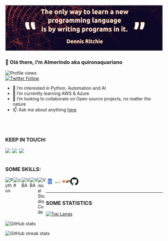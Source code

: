  ![Hi there, I’m Almerindo aka quironaquariano](https://github.com/quironaquariano/quironaquariano/blob/main/github_banner.png?raw=true)
 
 ### 👋 Olá there, I’m Almerindo aka quironaquariano
 ![Profile views](https://gpvc.arturio.dev/quironaquariano)  
 [![Twitter Follow](https://img.shields.io/twitter/follow/sm4ll5mile?color=1DA1F2&logo=twitter&style=for-the-badge)](https://twitter.com/intent/follow?original_referer=https%3A%2F%2Fgithub.com%2Fsm4ll5mile&screen_name=sm4ll5mile)
 

- 👀 I’m interested in Python, Automation and AI
- 🌱 I’m currently learning AWS & Azure
- 💞️ I’m looking to collaborate on Open source projects, no matter the nature
- 📫 Ask me about anything <a href="mailto:almerindo.uazela@outlook.com">here</a>

<br />
<br />

### KEEP IN TOUCH:
<a href="https://twitter.com/sm4ll5mile" target="_blank"><img align="left" src="https://cdn.jsdelivr.net/npm/simple-icons@v3/icons/twitter.svg" width="22px" /></a>
<a href="https://www.instagram.com/sm4ll5mile" target="_blank"><img align="left" src="https://cdn.jsdelivr.net/npm/simple-icons@v3/icons/instagram.svg" width="22px" /></a>
<a href="https://www.linkedin.com/in/almerindouazela" target="_blank"><img align="left" src="https://cdn.jsdelivr.net/npm/simple-icons@v3/icons/linkedin.svg" width="22px"/></a>
<br />
<br />

### SOME SKILLS:
<img align="left" alt="Python" width="26px" src="https://cdn.jsdelivr.net/npm/simple-icons@3.13.0/icons/python.svg"/>
<img align="left" alt="c#" width="26px" src="https://cdn.jsdelivr.net/npm/simple-icons@3.13.0/icons/csharp.svg"/>
<img align="left" alt="VBA" width="26px" src="https://upload.wikimedia.org/wikipedia/commons/thumb/e/ee/.NET_Core_Logo.svg/768px-.NET_Core_Logo.svg.png" />
<img align="left" alt="VBA" width="26px" src="https://cdn3.iconfinder.com/data/icons/flat-design-spreadsheet-set-5/24/macros-vba-512.png" />
<img align="left" alt="Visual Studio Code" width="26px" src="https://cdn.jsdelivr.net/npm/simple-icons@3.13.0/icons/visualstudiocode.svg"/>
<img align="left" alt="SQL" width="26px" src="https://raw.githubusercontent.com/github/explore/80688e429a7d4ef2fca1e82350fe8e3517d3494d/topics/sql/sql.png" />
<img align="left" alt="MySQL" width="26px" src="https://raw.githubusercontent.com/github/explore/80688e429a7d4ef2fca1e82350fe8e3517d3494d/topics/mysql/mysql.png" />
<img align="left" alt="Git" width="26px" src="https://raw.githubusercontent.com/github/explore/80688e429a7d4ef2fca1e82350fe8e3517d3494d/topics/git/git.png" />
<img align="left" alt="GitHub" width="26px" src="https://raw.githubusercontent.com/github/explore/78df643247d429f6cc873026c0622819ad797942/topics/github/github.png" />
<br/>
<br/>


---
### SOME STATISTICS

[![Top Langs](https://github-readme-stats.vercel.app/api/top-langs/?username=quironaquariano)](https://github.com/anuraghazra/github-readme-stats)

![GitHub stats](https://github-readme-stats.vercel.app/api?username=quironaquariano&show_icons=true)  

![GitHub streak stats](https://github-readme-streak-stats.herokuapp.com/?user=quironaquariano)  





